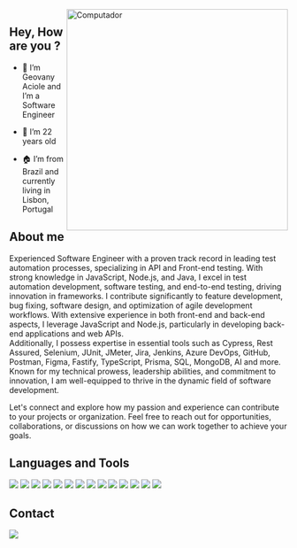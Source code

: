 <img src="https://raw.githubusercontent.com/MicaelliMedeiros/micaellimedeiros/master/image/computer-illustration.png" min-width="400px" max-width="400px" width="400px" align="right" alt="Computador">

## Hey, How are you ?


- 👋 I’m Geovany Aciole and I’m a Software Engineer

- 🌱 I’m 22 years old

- 🏠 I’m from Brazil and currently living in Lisbon, Portugal


## About me

<p>
Experienced Software Engineer with a proven track record in leading test automation processes, specializing in API and Front-end testing. With strong knowledge in JavaScript, Node.js, and Java, I excel in test automation development, software testing, and end-to-end testing, driving innovation in frameworks. I contribute significantly to feature development, bug fixing, software design, and optimization of agile development workflows. With extensive experience in both front-end and back-end aspects, I leverage JavaScript and Node.js, particularly in developing back-end applications and web APIs.<br> Additionally, I possess expertise in essential tools such as Cypress, Rest Assured, Selenium, JUnit, JMeter, Jira, Jenkins, Azure DevOps, GitHub, Postman, Figma, Fastify, TypeScript, Prisma, SQL, MongoDB, AI and more. Known for my technical prowess, leadership abilities, and commitment to innovation, I am well-equipped to thrive in the dynamic field of software development.<br>

Let's connect and explore how my passion and experience can contribute to your projects or organization. Feel free to reach out for opportunities, collaborations, or discussions on how we can work together to achieve your goals.<br>
</p>




## Languages and Tools

<p align="left">
  
  <a href="#" alt="JavaScript">
  <img src="https://img.shields.io/badge/JavaScript-323330?style=for-the-badge&logo=javascript&logoColor=F7DF1E" /></a>
  
  <a href="#" alt="Node.Js">
  <img src="https://img.shields.io/badge/Node.js-339933?style=for-the-badge&logo=nodedotjs&logoColor=white" /></a>
  
  <a href="#" alt="Java">
  <img src="https://img.shields.io/badge/Java-ED8B00?style=for-the-badge&logo=java&logoColor=white" /></a>
  
  <a href="#" alt="Python">
  <img src="https://img.shields.io/badge/Python-3776AB?style=for-the-badge&logo=python&logoColor=white" /></a>
  
  <a href="#" alt="Cypress">
  <img src="https://img.shields.io/badge/-cypress-%23E5E5E5?style=for-the-badge&logo=cypress&logoColor=058a5e" /></a>
  
  <a href="#" alt="Selenium">
  <img src="https://img.shields.io/badge/-selenium-%43B02A?style=for-the-badge&logo=selenium&logoColor=white" /></a>
  
  <a href="#" alt="HTML5">
  <img src="https://img.shields.io/badge/HTML5-E34F26?style=for-the-badge&logo=html5&logoColor=white" /></a>
  
  <a href="#" alt="CSS3">
  <img src="https://img.shields.io/badge/CSS3-1572B6?style=for-the-badge&logo=css3&logoColor=white" /></a>

  <a href="#" alt="NPM">
  <img src="https://img.shields.io/badge/npm-CB3837?style=for-the-badge&logo=npm&logoColor=white" /></a>
  
  <a href="#" alt="ExpressJs">
  <img src="https://img.shields.io/badge/express.js-%23404d59.svg?style=for-the-badge&logo=express&logoColor=%2361DAFB" /></a>
  
  <a href="#" alt="Postman">
  <img src="https://img.shields.io/badge/Postman-FF6C37?style=for-the-badge&logo=Postman&logoColor=white" /></a>
  
  <a href="#" alt="Swagger">
  <img src="https://img.shields.io/badge/-Swagger-%23Clojure?style=for-the-badge&logo=swagger&logoColor=white" /></a>
  
  <a href="#" alt="Jenkins">
  <img src="https://img.shields.io/badge/jenkins-%232C5263.svg?style=for-the-badge&logo=jenkins&logoColor=white" /></a>
  
  <a href="#" alt="Jira">
  <img src="https://img.shields.io/badge/jira-%230A0FFF.svg?style=for-the-badge&logo=jira&logoColor=white" /></a>
 
</p>

## Contact

<a href="https://www.linkedin.com/in/geovany-aciole-125231188/" alt="Linkedin">
  <img src="https://img.shields.io/badge/-Linkedin-0e76a8?style=flat-square&logo=Linkedin&logoColor=white&link=https://www.linkedin.com/in/geovany-aciole-125231188/" /></a>
